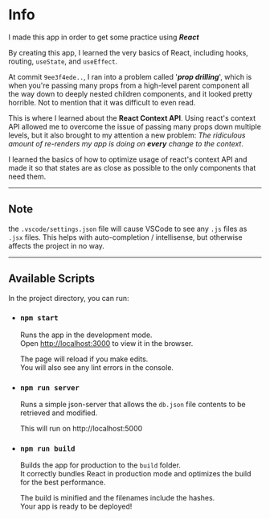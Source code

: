 
# Info

I made this app in order to get some practice using ***React***

By creating this app, I learned the very basics of React, including hooks, routing, `useState`, and `useEffect`.

At commit `9ee3f4ede..`, I ran into a problem called '***prop drilling***', which is when you're passing many props from a high-level parent component all the way down to deeply nested children components, and it looked pretty horrible. Not to mention that it was difficult to even read.

This is where I learned about the **React Context API**. Using react's context API allowed me to overcome the issue of passing many props down multiple levels, but it also brought to my attention a new problem: *The ridiculous amount of re-renders my app is doing on **every** change to the context*.

I learned the basics of how to optimize usage of react's context API and made it so that states are as close as possible to the only components that need them.

---
## Note

the `.vscode/settings.json` file will cause VSCode to see any `.js` files as `.jsx` files. This helps with auto-completion / intellisense, but otherwise affects the project in no way.

---

## Available Scripts

In the project directory, you can run:

- ### `npm start`

    Runs the app in the development mode.\
    Open [http://localhost:3000](http://localhost:3000) to view it in the browser.

    The page will reload if you make edits.\
    You will also see any lint errors in the console.


- ### `npm run server`

    Runs a simple json-server that allows the `db.json` file contents to be retrieved and modified.

    This will run on http://localhost:5000


- ### `npm run build`

    Builds the app for production to the `build` folder.\
    It correctly bundles React in production mode and optimizes the build for the   best performance.

    The build is minified and the filenames include the hashes.\
    Your app is ready to be deployed!

